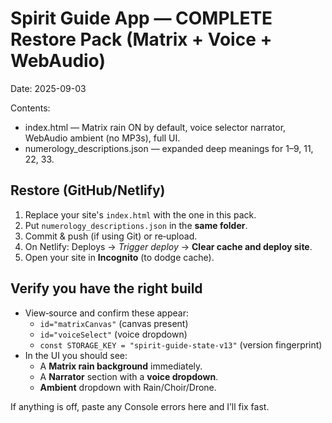# Spirit Guide App — COMPLETE Restore Pack (Matrix + Voice + WebAudio)
Date: 2025-09-03

Contents:
- index.html — Matrix rain ON by default, voice selector narrator, WebAudio ambient (no MP3s), full UI.
- numerology_descriptions.json — expanded deep meanings for 1–9, 11, 22, 33.

## Restore (GitHub/Netlify)
1) Replace your site's `index.html` with the one in this pack.
2) Put `numerology_descriptions.json` in the **same folder**.
3) Commit & push (if using Git) or re‑upload.
4) On Netlify: Deploys → *Trigger deploy* → **Clear cache and deploy site**.
5) Open your site in **Incognito** (to dodge cache).

## Verify you have the right build
- View‑source and confirm these appear:
  - `id="matrixCanvas"` (canvas present)
  - `id="voiceSelect"` (voice dropdown)
  - `const STORAGE_KEY = "spirit-guide-state-v13"` (version fingerprint)
- In the UI you should see:
  - A **Matrix rain background** immediately.
  - A **Narrator** section with a **voice dropdown**.
  - **Ambient** dropdown with Rain/Choir/Drone.

If anything is off, paste any Console errors here and I’ll fix fast.

